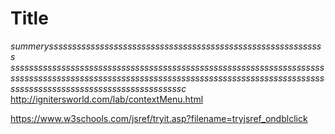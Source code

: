 # Title
*summeryssssssssssssssssssssssssssssssssssssssssssssssssssssssssssss
sssssssssssssssssssssssssssssssssssssssssssssssssssssssssssssssssssssssssssssssssssssssssssssssssssssssssssssssssssssssssssssssssssssssssssssssssssssssssssssssssssssssssssssc*
http://ignitersworld.com/lab/contextMenu.html

https://www.w3schools.com/jsref/tryit.asp?filename=tryjsref_ondblclick